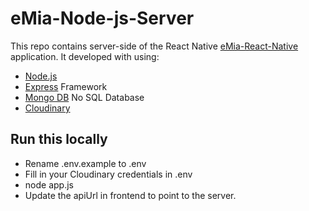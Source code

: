 # eMia-Node-js-Server

This repo contains server-side of the React Native [eMia-React-Native](https://github.com/SKrotkih/eMia-React-Native) application. 
It developed with using:
- [Node.js](https://nodejs.org/en/)
- [Express](https://expressjs.com/) Framework
- [Mongo DB](https://www.mongodb.com/cloud/atlas) No SQL Database
- [Cloudinary](https://cloudinary.com)    

## Run this locally
- Rename .env.example to .env
- Fill in your Cloudinary credentials in .env
- node app.js
- Update the apiUrl in frontend to point to the server.
